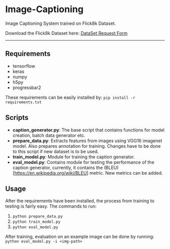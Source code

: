 
# Image-Captioning

Image Captioning System trained on Flick8k Dataset.




Download the Flick8k Dataset here: [DataSet Request Form](https://illinois.edu/fb/sec/1713398)

----------------------------------

## Requirements
- tensorflow
- keras
- numpy
- h5py
- progressbar2

These requirements can be easily installed by:
  `pip install -r requirements.txt`


## Scripts

- __caption_generator.py__: The base script that contains functions for model creation, batch data generator etc.
- __prepare_data.py__: Extracts features from images using VGG16 imagenet model. Also prepares annotation for training. Changes have to be done to this script if new dataset is to be used.
- __train_model.py__: Module for training the caption generator.
- __eval_model.py__: Contains module for testing the performance of the caption generator, currently, it contains the (BLEU)[https://en.wikipedia.org/wiki/BLEU] metric. New metrics can be added.

## Usage

After the requirements have been installed, the process from training to testing is fairly easy. The commands to run:
1. `python prepare_data.py`
2. `python train_model.py`
3. `python eval_model.py`

After training, evaluation on an example image can be done by running: `python eval_model.py -i <img-path>`
